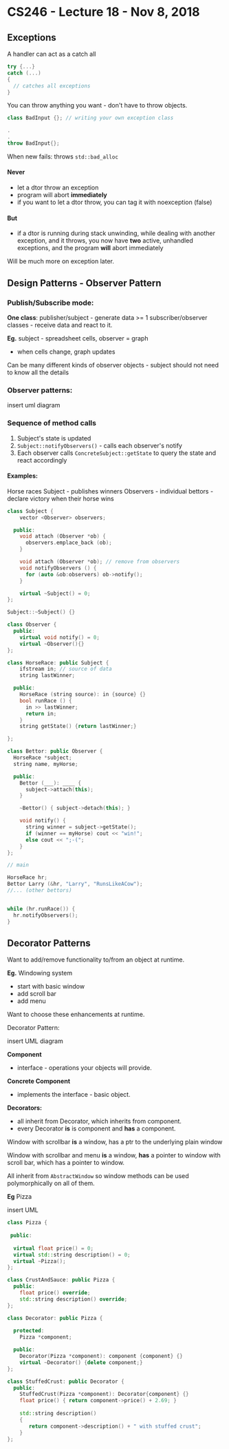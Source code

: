 # CS246 - Lecture 18 - Nov 8, 2018

## Exceptions

A handler can act as a catch all

```C++
try {...}
catch (...)
{
  // catches all exceptions
}
```

You can throw anything you want - don't have to throw objects.

```C++
class BadInput {}; // writing your own exception class

.
.
throw BadInput{};
```

When new fails: throws `std::bad_alloc`

#### Never

- let a dtor throw an exception
- program will abort **immediately**
- if you want to let a dtor throw, you can tag it with noexception (false)

#### But
- if a dtor is running during stack unwinding, while dealing with another exception, and it throws, you now have **two** active, unhandled exceptions, and the program **will** abort immediately

Will be much more on exception later.

## Design Patterns - Observer Pattern

### Publish/Subscribe mode:

**One class**: publisher/subject - generate data
\>= 1 subscriber/observer classes - receive data and react to it.

**Eg.** subject - spreadsheet cells, observer = graph
- when cells change, graph updates

Can be many different kinds of observer objects - subject should not need to know all the details

### Observer patterns:

insert uml diagram

### Sequence of method calls

1. Subject's state is updated
2. `Subject::notifyObservers()` - calls each observer's notify
3. Each observer calls `ConcreteSubject::getState` to query the state and react accordingly

#### Examples:

Horse races
Subject - publishes winners
Observers - individual bettors - declare victory when their horse wins

```C++
class Subject {
    vector <Observer> observers;

  public:
    void attach (Observer *ob) {
      observers.emplace_back (ob); 
    }

    void attach (Observer *ob); // remove from observers
    void notifyObservers () {
      for (auto &ob:observers) ob->notify();
    }

    virtual ~Subject() = 0;
};

Subject::~Subject() {}

class Observer {
  public:
    virtual void notify() = 0;
    virtual ~Observer(){}
};

class HorseRace: public Subject {
    ifstream in; // source of data
    string lastWinner;

  public:
    HorseRace (string source): in {source} {}
    bool runRace () {
      in >> lastWinner;
      return in;
    }
    string getState() {return lastWinner;}

};

class Bettor: public Observer {
  HorseRace *subject;
  string name, myHorse;

  public:
    Bettor (___): ____ {
      subject->attach(this);
    }

    ~Bettor() { subject->detach(this); }

    void notify() {
      string winner = subject->getState();
      if (winner == myHorse) cout << "win!";
      else cout << ";-(";
    }
};

// main

HorseRace hr;
Bettor Larry (&hr, "Larry", "RunsLikeACow");
//... (other bettors)


while (hr.runRace()) {
  hr.notifyObservers();
}
```

## Decorator Patterns

Want to add/remove functionality to/from an object at runtime. 

**Eg.** Windowing system
- start with basic window
- add scroll bar
- add menu

Want to choose these enhancements at runtime.

Decorator Pattern:

insert UML diagram

**Component** 
- interface - operations your objects will provide. 

**Concrete Component** 
- implements the interface - basic object. 

**Decorators:** 
- all inherit from Decorator, which inherits from component.
- every Decorator **is**  is component and **has** a component.

Window with scrollbar **is** a window, has a ptr to the underlying plain window

Window with scrollbar and menu **is** a window, **has**  a pointer to window with scroll bar, which has a pointer to window.

All inherit from `AbstractWindow` so window methods can be used polymorphically on all of them.

**Eg** Pizza

insert UML

```C++
class Pizza {
 
 public:
  
  virtual float price() = 0;
  virtual std::string description() = 0;
  virtual ~Pizza();
};

class CrustAndSauce: public Pizza {
  public:
    float price() override;
    std::string description() override;
};

class Decorator: public Pizza {
  
  protected:
    Pizza *component;

  public:
    Decorator(Pizza *component): component {component} {}
    virtual ~Decorator() {delete component;}
};

class StuffedCrust: public Decorator {
  public:
    StuffedCrust(Pizza *component): Decorator{component} {}
    float price() { return component->price() + 2.69; }
    
    std::string description() 
    {
       return component->description() + " with stuffed crust";
    }
};
```




